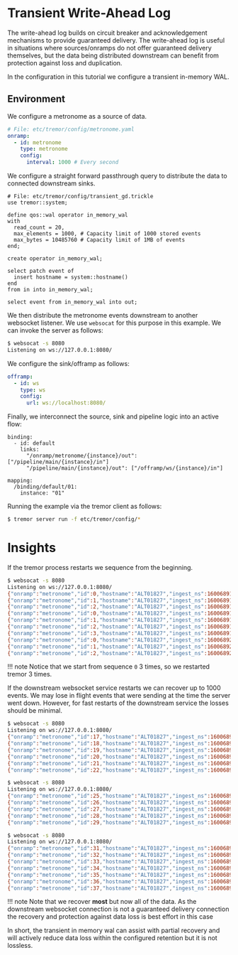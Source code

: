 # Transient Write-Ahead Log

The write-ahead log builds on circuit breaker and acknowledgement mechanisms to
provide guaranteed delivery. The write-ahead log is useful in situations
where sources/onramps do not offer guaranteed delivery themselves, but the data being distributed downstream can benefit from protection against loss and duplication.

In the configuration in this tutorial we configure a transient in-memory WAL.

## Environment

We configure a metronome as a source of data.

```yaml
# File: etc/tremor/config/metronome.yaml
onramp:
  - id: metronome
    type: metronome
    config:
      interval: 1000 # Every second
```

We configure a straight forward passthrough query to distribute
the data to connected downstream sinks.

```trickle
# File: etc/tremor/config/transient_gd.trickle
use tremor::system;

define qos::wal operator in_memory_wal
with
  read_count = 20,
  max_elements = 1000, # Capacity limit of 1000 stored events
  max_bytes = 10485760 # Capacity limit of 1MB of events
end;

create operator in_memory_wal;

select patch event of
  insert hostname = system::hostname()
end
from in into in_memory_wal;

select event from in_memory_wal into out;
```

We then distribute the metronome events downstream to another websocket
listener. We use `websocat` for this purpose in this example. We can invoke
the server as follows:

```bash
$ websocat -s 8080
Listening on ws://127.0.0.1:8080/
```

We configure the sink/offramp as follows:

```yaml
offramp:
  - id: ws
    type: ws
    config:
      url: ws://localhost:8080/
```

Finally, we interconnect the source, sink and pipeline logic into
an active flow:

```
binding:
  - id: default
    links:
      "/onramp/metronome/{instance}/out": ["/pipeline/main/{instance}/in"]
      "/pipeline/main/{instance}/out": ["/offramp/ws/{instance}/in"]

mapping:
  /binding/default/01:
    instance: "01"
```

Running the example via the tremor client as follows:

```bash
$ tremor server run -f etc/tremor/config/*
```

# Insights

If the tremor process restarts we sequence from the beginning.

```bash
$ websocat -s 8080
Listening on ws://127.0.0.1:8080/
{"onramp":"metronome","id":0,"hostname":"ALT01827","ingest_ns":1600689100122526000}
{"onramp":"metronome","id":1,"hostname":"ALT01827","ingest_ns":1600689101122912000}
{"onramp":"metronome","id":2,"hostname":"ALT01827","ingest_ns":1600689102124688000}
{"onramp":"metronome","id":0,"hostname":"ALT01827","ingest_ns":1600689104854927000}
{"onramp":"metronome","id":1,"hostname":"ALT01827","ingest_ns":1600689105855314000}
{"onramp":"metronome","id":2,"hostname":"ALT01827","ingest_ns":1600689106855645000}
{"onramp":"metronome","id":3,"hostname":"ALT01827","ingest_ns":1600689107856271000}
{"onramp":"metronome","id":0,"hostname":"ALT01827","ingest_ns":1600689202887145000}
{"onramp":"metronome","id":1,"hostname":"ALT01827","ingest_ns":1600689203888395000}
{"onramp":"metronome","id":2,"hostname":"ALT01827","ingest_ns":1600689204889220000}
```

!!! note
    Notice that we start from sequence `0` 3 times, so we restarted tremor 3 times.

If the downstream websocket service restarts we can recover up to 1000 events. We may lose in flight events that were sending at the time the server went down. However, for fast restarts of the downstream service the losses should be minimal.

```bash
$ websocat -s 8080
Listening on ws://127.0.0.1:8080/
{"onramp":"metronome","id":17,"hostname":"ALT01827","ingest_ns":1600689219933167000}
{"onramp":"metronome","id":18,"hostname":"ALT01827","ingest_ns":1600689220936343000}
{"onramp":"metronome","id":19,"hostname":"ALT01827","ingest_ns":1600689221937353000}
{"onramp":"metronome","id":20,"hostname":"ALT01827","ingest_ns":1600689222942518000}
{"onramp":"metronome","id":21,"hostname":"ALT01827","ingest_ns":1600689223945736000}
{"onramp":"metronome","id":22,"hostname":"ALT01827","ingest_ns":1600689224949145000}

$ websocat -s 8080
Listening on ws://127.0.0.1:8080/
{"onramp":"metronome","id":25,"hostname":"ALT01827","ingest_ns":1600689227960081000}
{"onramp":"metronome","id":26,"hostname":"ALT01827","ingest_ns":1600689228960247000}
{"onramp":"metronome","id":27,"hostname":"ALT01827","ingest_ns":1600689229960449000}
{"onramp":"metronome","id":28,"hostname":"ALT01827","ingest_ns":1600689230962355000}
{"onramp":"metronome","id":29,"hostname":"ALT01827","ingest_ns":1600689231962934000}

$ websocat -s 8080
Listening on ws://127.0.0.1:8080/
{"onramp":"metronome","id":31,"hostname":"ALT01827","ingest_ns":1600689233968332000}
{"onramp":"metronome","id":32,"hostname":"ALT01827","ingest_ns":1600689234973058000}
{"onramp":"metronome","id":33,"hostname":"ALT01827","ingest_ns":1600689235974217000}
{"onramp":"metronome","id":34,"hostname":"ALT01827","ingest_ns":1600689236975746000}
{"onramp":"metronome","id":35,"hostname":"ALT01827","ingest_ns":1600689237976774000}
{"onramp":"metronome","id":36,"hostname":"ALT01827","ingest_ns":1600689238980380000}
{"onramp":"metronome","id":37,"hostname":"ALT01827","ingest_ns":1600689239985447000}
```

!!! note
    Note that we recover **most** but now all of the data. As the downstream websocket connection is not a guaranteed delivery connection the recovery and protection against data loss is best effort in this case

In short, the transient in memory wal can assist with partial recovery and
will actively reduce data loss within the configured retention but it is
not lossless.
